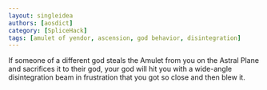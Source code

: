 ```yaml
---
layout: singleidea
authors: [aosdict]
category: [SpliceHack]
tags: [amulet of yendor, ascension, god behavior, disintegration]
---
```

If someone of a different god steals the Amulet from you on the Astral Plane and sacrifices it to their god, your god will hit you with a wide-angle disintegration beam in frustration that you got so close and then blew it.
